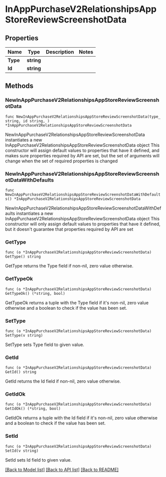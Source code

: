 # InAppPurchaseV2RelationshipsAppStoreReviewScreenshotData

## Properties

Name | Type | Description | Notes
------------ | ------------- | ------------- | -------------
**Type** | **string** |  | 
**Id** | **string** |  | 

## Methods

### NewInAppPurchaseV2RelationshipsAppStoreReviewScreenshotData

`func NewInAppPurchaseV2RelationshipsAppStoreReviewScreenshotData(type_ string, id string, ) *InAppPurchaseV2RelationshipsAppStoreReviewScreenshotData`

NewInAppPurchaseV2RelationshipsAppStoreReviewScreenshotData instantiates a new InAppPurchaseV2RelationshipsAppStoreReviewScreenshotData object
This constructor will assign default values to properties that have it defined,
and makes sure properties required by API are set, but the set of arguments
will change when the set of required properties is changed

### NewInAppPurchaseV2RelationshipsAppStoreReviewScreenshotDataWithDefaults

`func NewInAppPurchaseV2RelationshipsAppStoreReviewScreenshotDataWithDefaults() *InAppPurchaseV2RelationshipsAppStoreReviewScreenshotData`

NewInAppPurchaseV2RelationshipsAppStoreReviewScreenshotDataWithDefaults instantiates a new InAppPurchaseV2RelationshipsAppStoreReviewScreenshotData object
This constructor will only assign default values to properties that have it defined,
but it doesn't guarantee that properties required by API are set

### GetType

`func (o *InAppPurchaseV2RelationshipsAppStoreReviewScreenshotData) GetType() string`

GetType returns the Type field if non-nil, zero value otherwise.

### GetTypeOk

`func (o *InAppPurchaseV2RelationshipsAppStoreReviewScreenshotData) GetTypeOk() (*string, bool)`

GetTypeOk returns a tuple with the Type field if it's non-nil, zero value otherwise
and a boolean to check if the value has been set.

### SetType

`func (o *InAppPurchaseV2RelationshipsAppStoreReviewScreenshotData) SetType(v string)`

SetType sets Type field to given value.


### GetId

`func (o *InAppPurchaseV2RelationshipsAppStoreReviewScreenshotData) GetId() string`

GetId returns the Id field if non-nil, zero value otherwise.

### GetIdOk

`func (o *InAppPurchaseV2RelationshipsAppStoreReviewScreenshotData) GetIdOk() (*string, bool)`

GetIdOk returns a tuple with the Id field if it's non-nil, zero value otherwise
and a boolean to check if the value has been set.

### SetId

`func (o *InAppPurchaseV2RelationshipsAppStoreReviewScreenshotData) SetId(v string)`

SetId sets Id field to given value.



[[Back to Model list]](../README.md#documentation-for-models) [[Back to API list]](../README.md#documentation-for-api-endpoints) [[Back to README]](../README.md)


